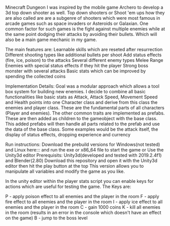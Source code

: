 Minecraft Dungeon
I was inspired by the mobile game Archero to develop a 3d top down shooter as well. Top down shooters or Shoot 'em ups how they are also called are are a subgenre of shooters which were most famous in arcade games such as space invaders or Asteroids or Galaxian. One common factor for such games is the fight against multiple enemies while at the same point dodging their attacks by avoiding their bullets. Which will also be a main game mechanic in my game. 


The main features are:
  Learnable skills which are reseted after resurrection
    Different shooting types like additional bullets per shoot
    Add status effects (fire, ice, poison) to the attacks
  Several different enemy types
    Melee
    Range
    Enemies with special status effects if they hit the player
  Strong boss monster with several attacks
  Basic stats which can be improved by spending the collected coins
 
Implementation Details:
  Goal was a modular approach which allows a tool box system for building new enemies. I decide to combine all basic functionalities like basic stats as Attack, Attack Speed, Movement Speed and Health points into one Character class and derive from this class the enemies and player class. These are the fundamental parts of all characters (Player and enemies). The other common traits are implemented as prefabs. These are then added as children to the gameobject with the base class. This added prefabs will then handle all parts related to the prefab and use the data of the base class. Some examples would be the attack itself, the display of status effects, dropping experience and currency

  
Run instructions:
  Download the prebuild versions for Windows(not tested) and Linux here::: and run the exe or x86_64 file to start the game
  or 
  Use the Unity3d editor
  Prerequisits: Unity3d(developed and tested with 2019.2.4f1) and Blender(2.80)
  Download this repository and open it with the Unity3d editor then hit the play button at the top
  This version allows you to manipulate all variables and modify the game as you like.
  
  
In the unity editor within the player stats script you can enable keys for actions which are useful for testing the game. 
The Keys are:

P - apply poison effect to all enemies and the player in the room
F - apply fire effect to all enemies and the player in the room
I - apply ice effect to all enemies and the player in the room
C - gain 1000 coins
K - kill all enemies in the room (results in an error in the console which doesn't have an effect on the game)
B - jump to the boss level

